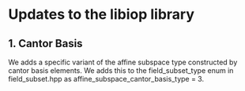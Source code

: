 # Updates to the libiop library

## 1. Cantor Basis
We adds a specific variant of the affine subspace type constructed by cantor basis elements. We adds this to the field_subset_type enum in field_subset.hpp as 
affine_subspace_cantor_basis_type = 3.